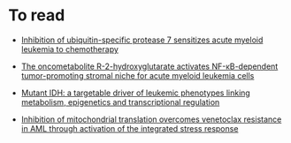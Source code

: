 # To read

* [Inhibition of ubiquitin-specific protease 7 sensitizes acute myeloid leukemia to chemotherapy](https://www.nature.com/articles/s41375-020-0878-x)

* [The oncometabolite R-2-hydroxyglutarate activates NF-κB-dependent tumor-promoting stromal niche for acute myeloid leukemia cells](https://www.nature.com/articles/srep32428)

* [Mutant IDH: a targetable driver of leukemic phenotypes linking metabolism, epigenetics and transcriptional regulation](https://www-futuremedicine-com.proxy.insermbiblio.inist.fr/doi/10.2217/epi-2016-0008)

* [Inhibition of mitochondrial translation overcomes venetoclax resistance in AML through activation of the integrated stress response](https://www-science-org.proxy.insermbiblio.inist.fr/doi/10.1126/scitranslmed.aax2863?url_ver=Z39.88-2003&rfr_id=ori:rid:crossref.org&rfr_dat=cr_pub%20%200pubmed)
